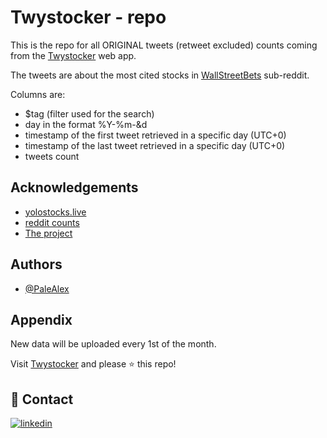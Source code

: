 
# Twystocker - repo

This is the repo for all ORIGINAL tweets (retweet excluded) counts coming from the [Twystocker](https://twystocker.streamlit.app/) web app.

The tweets are about the most cited stocks in [WallStreetBets](https://www.reddit.com/r/wallstreetbets/) sub-reddit.

Columns are:
 - $tag (filter used for the search)
 - day in the format %Y-%m-&d
 - timestamp of the first tweet retrieved in a specific day (UTC+0)
 - timestamp of the last tweet retrieved in a specific day (UTC+0)
 - tweets count
 

 
## Acknowledgements

 - [yolostocks.live](https://yolostocks.live)
 - [reddit counts](https://github.com/youyanggu/yolostocks-data)
 - [The project](https://palealex.github.io/)


## Authors

- [@PaleAlex](https://github.com/PaleAlex)


## Appendix

New data will be uploaded every 1st of the month.

Visit [Twystocker](https://twystocker.streamlit.app/) and please :star: this repo!


## 🔗 Contact
[![linkedin](https://img.shields.io/badge/linkedin-0A66C2?style=for-the-badge&logo=linkedin&logoColor=white)](https://www.linkedin.com/in/ac-palealex/)



